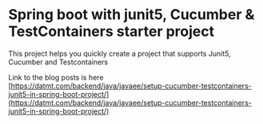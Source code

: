 # Spring boot with junit5, Cucumber & TestContainers starter project

This project helps you quickly create a project that supports Junit5, Cucumber and Testcontainers

Link to the blog posts is here [https://datmt.com/backend/java/javaee/setup-cucumber-testcontainers-junit5-in-spring-boot-project/](https://datmt.com/backend/java/javaee/setup-cucumber-testcontainers-junit5-in-spring-boot-project/)